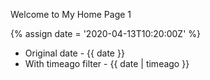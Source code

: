---
---

Welcome to My Home Page 1

{% assign date = '2020-04-13T10:20:00Z' %}

- Original date - {{ date }}
- With timeago filter - {{ date | timeago }}
